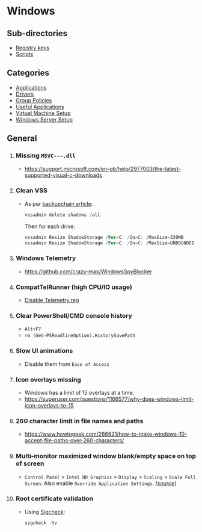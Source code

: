 # Windows

## Sub-directories
- [Registry keys](Regs/)
- [Scripts](scripts/)

## Categories
- [Applications](Applications.md)
- [Drivers](Drivers.md)
- [Group Policies](Group%20Policies.md)
- [Useful Applications](Useful%20Applications.md)
- [Virtual Machine Setup](Virtual%20Machine%20Setup.md)
- [Windows Server Setup](Windows%20Server%20Setup.md)

## General

1. ### Missing `MSVC---.dll`
   - https://support.microsoft.com/en-gb/help/2977003/the-latest-supported-visual-c-downloads

2. ### Clean VSS
   - As per [backupchain article](http://backupchain.com/i/how-to-delete-all-vss-shadows-and-orphaned-shadows):
       ```powershell
       vssadmin delete shadows /all
       ```
       Then for each drive:
       ```powershell
       vssadmin Resize ShadowStorage /For=C: /On=C: /MaxSize=320MB
       vssadmin Resize ShadowStorage /For=C: /On=C: /MaxSize=UNBOUNDED
       ```

3. ### Windows Telemetry
   - https://github.com/crazy-max/WindowsSpyBlocker

4. ### CompatTelRunner (high CPU/IO usage)
   - [Disable Telemetry.reg](Regs/Disable%20CompatTelRunner.reg)

5. ### Clear PowerShell/CMD console history
   - `Alt+F7`
   - `rm (Get-PSReadlineOption).HistorySavePath`

6. ### Slow UI animations
   - Disable them from `Ease of Access`

7. ### Icon overlays missing
   - Windows has a limit of 15 overlays at a time.
   - https://superuser.com/questions/1166577/why-does-windows-limit-icon-overlays-to-15

8. ### 260 character limit in file names and paths
   - https://www.howtogeek.com/266621/how-to-make-windows-10-accept-file-paths-over-260-characters/

9. ### Multi-monitor maximized window blank/empty space on top of screen
   -  `Control Panel` > `Intel HD Graphics` > `Display` > `Scaling` > `Scale Full Screen`. Also enable `Override Application Settings`. _[[source](https://answers.microsoft.com/en-us/windows/forum/all/windows-10-multi-monitor-maximized-window/3c2042ef-73df-401c-9a59-65b347d4dbea)]_

10. ### Root certificate validation
    - Using [Sigcheck](https://docs.microsoft.com/en-us/sysinternals/downloads/sigcheck):
        ```powershell
        sigcheck -tv
        ```
